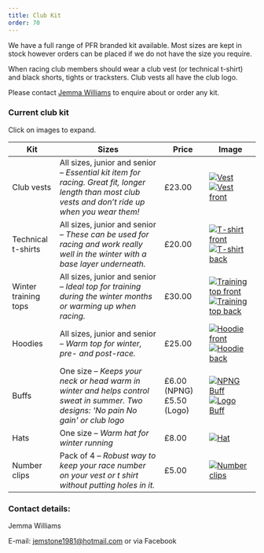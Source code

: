 ```yaml
---
title: Club Kit
order: 70
---
```


We have a full range of PFR branded kit available. Most sizes are kept in stock however orders can be placed if we do not have the size you require.

When racing club members should wear a club vest (or technical t-shirt) and black shorts, tights or tracksters. Club vests all have the club logo.

Please contact [Jemma Williams](mailto:jemstone1981@hotmail.com) to enquire about or order any kit.

### Current club kit

Click on images to expand.

| Kit | Sizes | Price | Image |
| - | - | - | - |
| Club vests           | All sizes, junior and senior – _Essential kit item for racing. Great fit, longer length than most club vests and don’t ride up when you wear them!_ | £23.00                              | [![Vest](https://pfrac.chrishodgson.co.uk/static/uploads/PFRAC-new-vest-Dan.jpg)](https://pfrac.chrishodgson.co.uk/static/uploads/PFRAC-new-vest-Dan.jpg) [![Vest front](https://pfrac.chrishodgson.co.uk/static/uploads/PFRAC-new-vest-front.jpg)](https://pfrac.chrishodgson.co.uk/static/uploads/PFRAC-new-vest-front.jpg) | 
| Technical t-shirts   | All sizes, junior and senior – _These can be used for racing and work really well in the winter with a base layer underneath._                       | £20.00                              | [![T-shirt front](https://pfrac.chrishodgson.co.uk/static/uploads/PFRAC-t-shirt-front.jpg)](https://pfrac.chrishodgson.co.uk/static/uploads/PFRAC-t-shirt-front.jpg) [![T-shirt back](https://pfrac.chrishodgson.co.uk/static/uploads/PFRAC-t-shirt-back.jpg)](https://pfrac.chrishodgson.co.uk/static/uploads/PFRAC-t-shirt-back.jpg) |
| Winter training tops | All sizes, junior and senior – _Ideal top for training during the winter months or warming up when racing._                                          | £30.00                              | [![Training top front](https://pfrac.chrishodgson.co.uk/static/uploads/PFRAC-training-top-front.jpg)](https://pfrac.chrishodgson.co.uk/static/uploads/PFRAC-training-top-front.jpg) [![Training top back](https://pfrac.chrishodgson.co.uk/static/uploads/PFRAC-training-top-back.jpg)](https://pfrac.chrishodgson.co.uk/static/uploads/PFRAC-training-top-back.jpg) |
| Hoodies              | All sizes, junior and senior – _Warm top for winter, pre- and post-race._                                                                            | £25.00                              | [![Hoodie front](https://pfrac.chrishodgson.co.uk/static/uploads/PFRAC-hoodie-front.jpg)](https://pfrac.chrishodgson.co.uk/static/uploads/PFRAC-hoodie-front.jpg) [![Hoodie back](https://pfrac.chrishodgson.co.uk/static/uploads/PFRAC-hoodie-back.jpg)](https://pfrac.chrishodgson.co.uk/static/uploads/PFRAC-hoodie-back.jpg) |
| Buffs                | One size – _Keeps your neck or head warm in winter and helps control sweat in summer. Two designs: 'No pain No gain' or club logo_                    | £6.00 (NPNG)£5.50 (Logo)             | [![NPNG Buff](https://pfrac.chrishodgson.co.uk/static/uploads/buff1.jpg)](https://pfrac.chrishodgson.co.uk/static/uploads/buff1.jpg) [![Logo Buff](https://pfrac.chrishodgson.co.uk/static/uploads/buff2.jpg)](https://pfrac.chrishodgson.co.uk/static/uploads/buff2.jpg) |                                                                                        |
| Hats                 | One size – _Warm hat for winter running_                                                                                                             | £8.00                               | [![Hat](https://pfrac.chrishodgson.co.uk/static/uploads/pfr-hat.jpg)](https://pfrac.chrishodgson.co.uk/static/uploads/pfr-hat.jpg) |                                                                                                                                                                                                                                                                                                      |
| Number clips         | Pack of 4 – _Robust way to keep your race number on your vest or t shirt without putting holes in it._                                    | £5.00                               | [![Number clips](https://pfrac.chrishodgson.co.uk/static/uploads/pfrac-number-clips.jpg)](https://pfrac.chrishodgson.co.uk/static/uploads/pfrac-number-clips.jpg) |                                                                                                                                                                                                                                                                              |

### Contact details:

Jemma Williams

E-mail: [jemstone1981@hotmail.com](mailto:jemstone1981@hotmail.com) or via Facebook